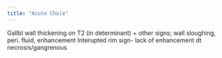 ```yaml
---
title: "Acute Chole"
---
```

Gallbl wall thickening on T2 (in determinant) + other signs; wall sloughing, peri. fluid, enhancement
Interupted rim sign- lack of enhancement dt necrosis/gangrenous


